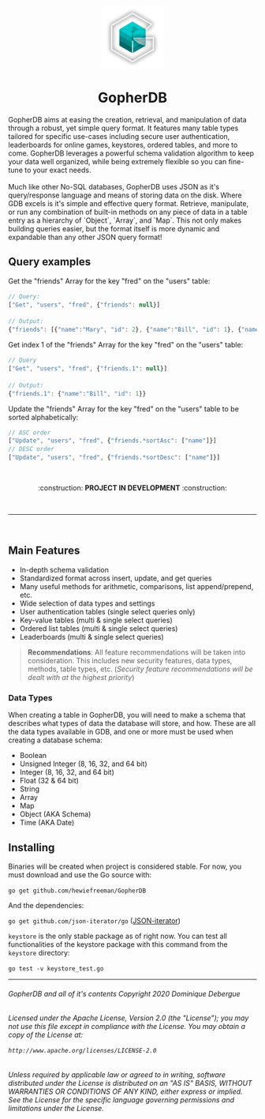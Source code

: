 <p align="center"><img src="https://github.com/hewiefreeman/GopherDB/raw/master/logo.png" width="25%" height="25%"></p>
<h1 align="center">GopherDB</h1>
GopherDB aims at easing the creation, retrieval, and manipulation of data through a robust, yet simple query format. It features many table types tailored for specific use-cases including secure user authentication, leaderboards for online games, keystores, ordered tables, and more to come. GopherDB leverages a powerful schema validation algorithm to keep your data well organized, while being extremely flexible so you can fine-tune to your exact needs.
<br>
<br>
Much like other No-SQL databases, GopherDB uses JSON as it's query/response language and means of storing data on the disk. Where GDB excels is it's simple and effective query format. Retrieve, manipulate, or run any combination of built-in methods on any piece of data in a table entry as a hierarchy of `Object`, `Array`, and `Map`. This not only makes building queries easier, but the format itself is more dynamic and expandable than any other JSON query format!

## Query examples
 Get the "friends" Array for the key "fred" on the "users" table:

  ``` javascript
  // Query:
["Get", "users", "fred", {"friends": null}]

 // Output:
{"friends": [{"name":"Mary", "id": 2}, {"name":"Bill", "id": 1}, {"name":"Harry", "id": 0}]}
  ```
  
 Get index 1 of the "friends" Array for the key "fred" on the "users" table:

  ``` javascript
 // Query
["Get", "users", "fred", {"friends.1": null}]

 // Output:
{"friends.1": {"name":"Bill", "id": 1}}
  ```

 Update the "friends" Array for the key "fred" on the "users" table to be sorted alphabetically:

  ``` javascript
 // ASC order
["Update", "users", "fred", {"friends.*sortAsc": ["name"]}]
 // DESC order
["Update", "users", "fred", {"friends.*sortDesc": ["name"]}]
  ```

<br>
<p align="center">:construction: <b>PROJECT IN DEVELOPMENT</b> :construction:</p>
<br>
<hr>
<br>

## Main Features
  - In-depth schema validation
  - Standardized format across insert, update, and get queries
  - Many useful methods for arithmetic, comparisons, list append/prepend, etc.
  - Wide selection of data types and settings
  - User authentication tables (single select queries only)
  - Key-value tables (multi & single select queries)
  - Ordered list tables (multi & single select queries)
  - Leaderboards (multi & single select queries)
  
> **Recommendations**: All feature recommendations will be taken into consideration. This includes new security features, data types, methods, table types, etc. (*Security feature recommendations will be dealt with at the highest priority*)
  
### Data Types
When creating a table in GopherDB, you will need to make a schema that describes what types of data the database will store, and how. These are all the data types available in GDB, and one or more must be used when creating a database schema:

  - Boolean
  - Unsigned Integer (8, 16, 32, and 64 bit)
  - Integer (8, 16, 32, and 64 bit)
  - Float (32 & 64 bit)
  - String
  - Array
  - Map
  - Object (AKA Schema)
  - Time (AKA Date)
  
## Installing
Binaries will be created when project is considered stable. For now, you must download and use the Go source with:

  ```go get github.com/hewiefreeman/GopherDB```

And the dependencies:

 `go get github.com/json-iterator/go` ([JSON-iterator](https://github.com/json-iterator/go))

`keystore` is the only stable package as of right now. You can test all functionalities of the keystore package with this command from the `keystore` directory:

 ```go test -v keystore_test.go```

<hr>

<h6>GopherDB and all of it's contents Copyright 2020 Dominique Debergue
<h6>Licensed under the Apache License, Version 2.0 (the "License"); you may not use this file except in compliance with the License. You may obtain a copy of the License at:

  `http://www.apache.org/licenses/LICENSE-2.0`

<h6>Unless required by applicable law or agreed to in writing, software distributed under the License is distributed on an "AS IS" BASIS, WITHOUT WARRANTIES OR CONDITIONS OF ANY KIND, either express or implied. See the License for the specific language governing permissions and limitations under the License.</h6>
